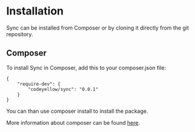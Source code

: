 # Installation
Sync can be installed from Composer or by cloning it directly from the git repository. 

## Composer
To install Sync in Composer, add this to your composer.json file:
```
{
    "require-dev": {
        "codeyellow/sync": "0.0.1"
    }
}
```
You can than use composer install to install the package.

More information about composer can be found [here](https://getcomposer.org/doc/).
